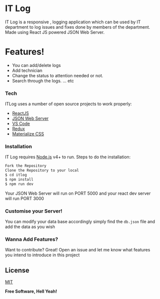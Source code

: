 # IT Log


IT Log is a responsive , logging application which can be used by IT department to log issues and fixes done by members of the department. 
Made using React JS powered JSON Web Server.

# Features!

  - You can add/delete logs
  - Add technician
  - Change the status to attention needed or not.
  - Search through the logs. 
  ... etc

### Tech

ITLog uses a number of open source projects to work properly:

* [ReactJS](https://reactjs.org)
* [JSON Web Server](https://github.com/typicode/json-server)
* [VS Code](https://code.visualstudio.com/)
* [Redux](https://redux.js.org)
* [Materialize CSS](https://materializecss.com/)

### Installation

IT Log requires [Node.js](https://nodejs.org/) v4+ to run.
Steps to do the installation:
```sh
Fork the Repository
Clone the Repository to your local 
$ cd itlog
$ npm install
$ npm run dev
```
Your JSON Web Server will run on PORT 5000 and your react dev server will run PORT 3000 
### Customise your Server!
You can modify your data base accordingly simply find the `db.json` file and add the data as you wish 

### Wanna Add Features?

Want to contribute? Great!
Open an issue and let me know what features you intend to introduce in this project

License
----

[MIT](https://github.com/101Loop/ITLog/blob/master/LICENSE)


**Free Software, Hell Yeah!**
